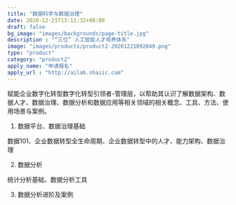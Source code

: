 ```yaml
---
title: "数据科学与数据治理"
date: 2020-12-21T13:11:32+08:00
draft: false
bg_image: "images/backgrounds/page-title.jpg"
description : "“三位” 人工智能人才培养体系"
image: "images/products/product2-20201221092049.png"
type: "product"
category: "product2"
apply_name: "申请报名"
apply_url : "http://ailab.shaiic.com"
---
```


赋能企业数字化转型数字化转型引领者-管理层，以帮助其认识了解数据架构、数据⼈才、数据治理、数据分析和数据应⽤等相关领域的相关概念、⼯具、⽅法、使⽤场景与案例。

1. 数据平台、数据治理基础

数据101、企业数据转型全生命周期、企业数据转型中的⼈才、能⼒架构、数据治理

2. 数据分析

统计分析基础、数据分析工具

3. 数据分析进阶及案例